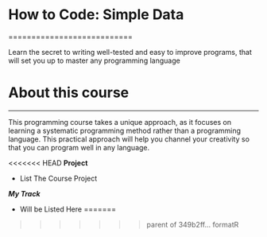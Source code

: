 # How to Code: Simple Data
===========================

Learn the secret to writing well-tested and easy to improve programs, that will set you up to master any programming language

# About this course
--------------------
This programming course takes a unique approach, as it focuses on learning a systematic programming method rather than a programming language. This practical approach will help you channel your creativity so that you can program well in any language.

<<<<<<< HEAD
**Project**
- List The Course Project

**_My Track_**
- Will be Listed Here 
=======
>>>>>>> parent of 349b2ff... formatR
